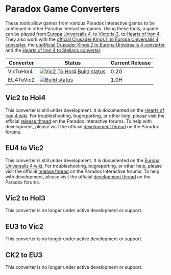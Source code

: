 # Paradox Game Converters

These tools allow games from various Paradox Interactive games to be continued in other Paradox Interactive games. Using these tools, a game can be played from [Europa Universalis 4](https://eu4.paradoxwikis.com/Europa_Universalis_4_Wiki), to [Victoria 2](https://vic2.paradoxwikis.com/Victoria_2_Wiki), to [Hearts of Iron 4](https://hoi4.paradoxwikis.com/Hearts_of_Iron_4_Wiki). They also work with the [official Crusader Kings II to Europa Universalis 4 converter](https://ck2.paradoxwikis.com/Europa_Universalis_4_Save_Converter), the [unofficial Crusader Kings 2 to Europa Universalis 4 converter](https://github.com/kingofmen/CK2toEU4/), and the [Hearts of Iron 4 to Stellaris converter](https://github.com/PTSnoop/HoI4-to-Stellaris-Converter).

| Converter | Status | Current Release |  
|-------|--------|------|
| VicToHoI4 | [![Vic2 To HoI4 Build status](https://ci.appveyor.com/api/projects/status/j2n0rpj731ce3akg/branch/Vic2ToHoI4?svg=true)](https://ci.appveyor.com/project/Idhrendur/paradoxgameconverters/branch/Vic2ToHoI4) | 0.2G
| EU4ToVic2 | [![Build status](https://ci.appveyor.com/api/projects/status/jq0iuaxoj94rbcjj/branch/EU4toV2?svg=true)](https://ci.appveyor.com/project/Idhrendur/paradoxgameconverters-cwkoa/branch/EU4toV2) | 1.0H

## Vic2 to HoI4
This converter is still under development. It is documented on the [Hearts of Iron 4 wiki](https://hoi4.paradoxwikis.com/Victoria_2_to_Hearts_of_Iron_IV_converter). For troubleshooting, bugreporting, or other help, please visit the official [release thread](https://forum.paradoxplaza.com/forum/index.php?threads/vic2-to-hoi4-converter-release-thread.948992) on the Paradox Interactive forums. To help with development, please visit the official [development thread](https://forum.paradoxplaza.com/forum/index.php?threads/the-vic2-to-hoi4-converter-project-development-thread.915440) on the Paradox forums.

## EU4 to Vic2
This converter is still under development. It is documented on the [Europa Universalis 4 wiki](https://eu4.paradoxwikis.com/Europa_Universalis_IV_to_Victoria_II_Converter). For troubleshooting, bugreporting, or other help, please visit the official [release thread](https://forum.paradoxplaza.com/forum/index.php?threads/eu4-to-vic2-converter-release-thread.973026/) on the Paradox Interactive forums. To help with development, please visit the official [development thread](https://forum.paradoxplaza.com/forum/index.php?threads/the-eu4-to-v2-converter-development-thread-not-for-troubleshooting.707362) on the Paradox forums.

## Vic2 to HoI3
This converter is no longer under active development or support.

## EU3 to Vic2
This converter is no longer under active development or support.

## CK2 to EU3
This converter is no longer under active development or support.
